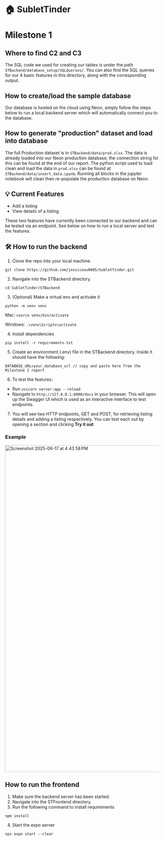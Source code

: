 # 🏠 SubletTinder

# Milestone 1
## Where to find C2 and C3
The SQL code we used for creating our tables is under the path `STBackend/database_setup/SQLQueries/`. You can also find the SQL queries for our 4 basic features in this directory, along with the corresponding output.

## How to create/load the sample database
Our database is hosted on the cloud using Neon, simply follow the steps below to run a local backend server which will automatically connect you to the database.

## How to generate "production" dataset and load into database
The full Production dataset is in `STBackend/data/prod.xlsx`. The data is already loaded into our Neon production database; the connection string for this can be found at the end of our report. The python script used to load clean and load the data in `prod.xlsx` can be found at `STBackend/data/insert_data.ipynb`. Running all blocks in the jupyter notebook will clean then re-populate the production database on Neon.

## 💡 Current Features
- Add a listing
- View details of a listing

These two features have currently been connected to our backend and can be tested via an endpoint. See below on how to run a local server and test the features.

## 🛠️ How to run the backend
1. Clone the repo into your local machine.
```
git clone https://github.com/jessicaxu0605/SubletTinder.git
```

2. Navigate into the STBackend directory.
```
cd SubletTinder/STBackend
```

3. (Optional) Make a virtual env and activate it
```
python -m venv venv
```
   Mac: `source venv/bin/activate`
   
   Windows: `.\venv\Scripts\activate`

4. Install dependencies
```
pip install -r requirements.txt
```

5. Create an environment (.env) file in the STBackend directory. Inside it should have the following:
```
DATABASE_URL=your_database_url // copy and paste here from the Milestone 1 report
```

6. To test the features:
- Run `uvicorn server:app --reload` 
- Navigate to `http://127.0.0.1:8000/docs` in your browser. This will open up the Swagger UI which is used as an interactive interface to test endpoints.

7. You will see two HTTP endpoints, GET and POST, for retrieving listing details and adding a listing respectively. You can test each out by opening a section and clicking **Try it out**

### Example
<img width="1070" alt="Screenshot 2025-06-17 at 4 43 58 PM" src="https://github.com/user-attachments/assets/c126ccd3-b893-48bf-88e1-e162d280d99d" />

## How to run the frontend
1. Make sure the backend server has been started.
2. Navigate into the STFrontend directory.
3. Run the following command to install requirements
```
npm install
```
4. Start the expo server
```
npx expo start --clear
```
